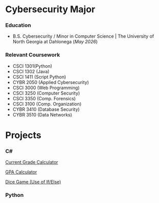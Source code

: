 # Cybersecurity Major

### Education
- B.S. Cybersecurity / Minor in Computer Science | The University of North Georgia at Dahlonega  (_May 2026_)


### Relevant Coursework
- CSCI 1301(Python) 
- CSCI 1302 (Java)
- CSCI 1411 (Script Python) 
- CYBR 2050 (Applied Cybersecurity)
- CSCI 3000 (Web Programming) 
- CSCI 3250 (Computer Security)
- CSCI 3350 (Comp. Forensics) 
- CSCI 3100 (Comp. Organization)
- CYBR 3410 (Database Security) 
- CYBR 3510 (Data Networks)

# Projects
### C# 
[Current Grade Calculator](https://gist.github.com/tory-cmd/95e92dc4d3f1d32476cff131de991f50)

[GPA Calculator](https://gist.github.com/tory-cmd/96fc1218f241e127fb13d4f0c79e34c6)

[Dice Game (Use of If/Else)](https://gist.github.com/tory-cmd/a6e542e3e50ef51c13287c2cb52ec2de)

### Python



